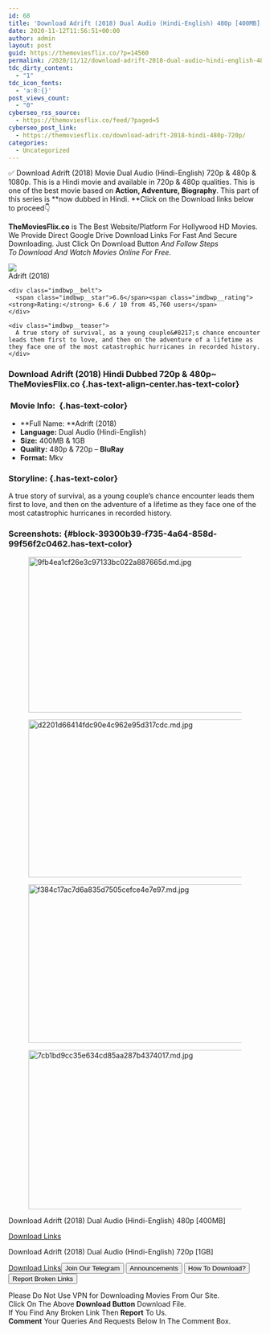 ```yaml
---
id: 68
title: 'Download Adrift (2018) Dual Audio (Hindi-English) 480p [400MB] || 720p [1GB]'
date: 2020-11-12T11:56:51+00:00
author: admin
layout: post
guid: https://themoviesflix.co/?p=14560
permalink: /2020/11/12/download-adrift-2018-dual-audio-hindi-english-480p-400mb-720p-1gb/
tdc_dirty_content:
  - "1"
tdc_icon_fonts:
  - 'a:0:{}'
post_views_count:
  - "0"
cyberseo_rss_source:
  - https://themoviesflix.co/feed/?paged=5
cyberseo_post_link:
  - https://themoviesflix.co/download-adrift-2018-hindi-480p-720p/
categories:
  - Uncategorized
---
```

✅ Download Adrift (2018)&nbsp;Movie&nbsp;Dual Audio (Hindi-English)&nbsp;720p&nbsp;&&nbsp;480p&nbsp;& 1080p. This is a Hindi movie and available in&nbsp;720p&nbsp;&&nbsp;480p&nbsp;qualities. This is one of the best movie based on&nbsp;**Action, Adventure, Biography**. This part of this series is&nbsp;**now dubbed in&nbsp;Hindi.&nbsp;**Click on the Download links below to proceed👇

**TheMoviesFlix.co**&nbsp;is The Best Website/Platform For Hollywood HD Movies. We Provide Direct Google Drive Download Links For Fast And Secure Downloading. Just Click On Download Button&nbsp;_And Follow Steps To&nbsp;Download And Watch Movies Online For Free_.

<div class="imdbwp imdbwp--movie dark">
  <div class="imdbwp__thumb">
    <a class="imdbwp__link" target="_blank" title="Adrift" href="https://www.imdb.com/title/tt6306064/" rel="nofollow noopener noreferrer"><img class="imdbwp__img" src="https://m.media-amazon.com/images/M/MV5BMTkxMTI2MjE4OF5BMl5BanBnXkFtZTgwMjIyODQzNTM@._V1_SX300.jpg" /></a>
  </div>
  
  <div class="imdbwp__content">
    <div class="imdbwp__header">
      <span class="imdbwp__title">Adrift</span> (2018)
    </div>
    
    <div class="imdbwp__belt">
      <span class="imdbwp__star">6.6</span><span class="imdbwp__rating"><strong>Rating:</strong> 6.6 / 10 from 45,760 users</span>
    </div>
    
    <div class="imdbwp__teaser">
      A true story of survival, as a young couple&#8217;s chance encounter leads them first to love, and then on the adventure of a lifetime as they face one of the most catastrophic hurricanes in recorded history.
    </div>
  </div>
</div>

### Download Adrift (2018) Hindi Dubbed 720p & 480p~ TheMoviesFlix.co {.has-text-align-center.has-text-color}

### &nbsp;Movie Info:&nbsp; {.has-text-color}

  * **Full Name:&nbsp;**Adrift (2018)
  * **Language:**&nbsp;Dual Audio (Hindi-English)
  * **Size:**&nbsp;400MB & 1GB
  * **Quality:**&nbsp;480p & 720p –&nbsp;**BluRay**
  * **Format:**&nbsp;Mkv

### Storyline: {.has-text-color}

A true story of survival, as a young couple’s chance encounter leads them first to love, and then on the adventure of a lifetime as they face one of the most catastrophic hurricanes in recorded history.

### Screenshots: {#block-39300b39-f735-4a64-858d-99f56f2c0462.has-text-color}

<div class="wp-block-image">
  <figure class="aligncenter is-resized"><img loading="lazy" src="https://imagetot.com/images/2020/10/21/9fb4ea1cf26e3c97133bc022a887665d.md.jpg" alt="9fb4ea1cf26e3c97133bc022a887665d.md.jpg" width="744" height="310" /></figure>
</div>

<div class="wp-block-image">
  <figure class="aligncenter is-resized"><img loading="lazy" src="https://imagetot.com/images/2020/10/21/d2201d66414fdc90e4c962e95d317cdc.md.jpg" alt="d2201d66414fdc90e4c962e95d317cdc.md.jpg" width="752" height="314" /></figure>
</div>

<div class="wp-block-image">
  <figure class="aligncenter is-resized"><img loading="lazy" src="https://imagetot.com/images/2020/10/21/f384c17ac7d6a835d7505cefce4e7e97.md.jpg" alt="f384c17ac7d6a835d7505cefce4e7e97.md.jpg" width="757" height="316" /></figure>
</div>

<div class="wp-block-image">
  <figure class="aligncenter is-resized"><img loading="lazy" src="https://imagetot.com/images/2020/10/21/7cb1bd9cc35e634cd85aa287b4374017.md.jpg" alt="7cb1bd9cc35e634cd85aa287b4374017.md.jpg" width="758" height="317" /></figure>
</div>

<p class="has-text-align-center has-text-color has-medium-font-size">
  Download Adrift (2018) Dual Audio (Hindi-English) 480p [400MB]
</p>

<span class="mb-center maxbutton-3-center"><span class="maxbutton-3-container mb-container"><a class="maxbutton-3 maxbutton maxbutton-post-button" target="_blank" rel="nofollow noopener noreferrer" href="https://coinquint.com/a19964/"><span class="mb-text">Download Links</span></a></span></span>

<p class="has-text-align-center has-text-color has-medium-font-size">
  Download Adrift (2018) Dual Audio (Hindi-English) 720p [1GB]
</p>

<span class="mb-center maxbutton-3-center"><span class="maxbutton-3-container mb-container"><a class="maxbutton-3 maxbutton maxbutton-post-button" target="_blank" rel="nofollow noopener noreferrer" href="https://coinquint.com/a19966/"><span class="mb-text">Download Links</span></a></span></span><a href="https://t.me/themoviesflixcom" target="_blank" data-wpel-link="external" rel="nofollow external noopener noreferrer"><button class="button button5">Join Our Telegram</button></a> <a href="https://themoviesflix.co/download-adrift-2018-hindi-480p-720p/#" target="_blank" data-wpel-link="external" rel="nofollow external noopener noreferrer"><button class="button button5">Announcements</button></a> <a href="https://themoviesflix.com/how-to-download/" target="_blank" data-wpel-link="external" rel="nofollow external noopener noreferrer"><button class="button button5">How To Download?</button></a> <a href="https://themoviesflix.co/download-adrift-2018-hindi-480p-720p/#" target="_blank" data-wpel-link="external" rel="nofollow external noopener noreferrer"><button class="button button5">Report Broken Links</button></a> 

<div class="alert alert-danger">
  Please Do Not Use VPN for Downloading Movies From Our Site.
</div>

<div class="alert alert-success">
  Click On The Above <strong>Download Button</strong> Download File.
</div>

<div class="alert alert-warning">
  If You Find Any Broken Link Then <strong>Report</strong> To Us.
</div>

<div class="alert alert-info">
  <strong>Comment</strong> Your Queries And Requests Below In The Comment Box.
</div>